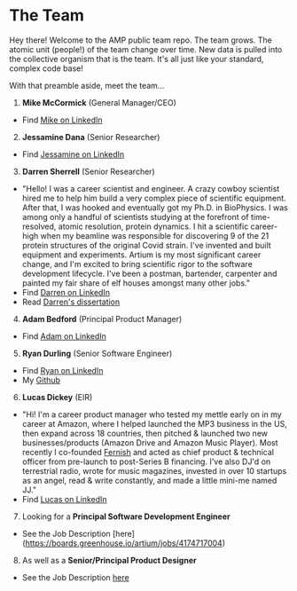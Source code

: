 # The Team
Hey there! Welcome to the AMP public team repo. The team grows. The atomic unit (people!) of the team change over time. New data is pulled into the collective organism that is the team. It's all just like your standard, complex code base!

With that preamble aside, meet the team...

1. **Mike McCormick** (General Manager/CEO)
 - Find [Mike on LinkedIn](https://www.linkedin.com/in/get-to-know-mike/) 
2. **Jessamine Dana** (Senior Researcher)
 - Find [Jessamine on LinkedIn](https://www.linkedin.com/in/jessamine-dana-92927513/)
3. **Darren Sherrell** (Senior Researcher)
 - "Hello! I was a career scientist and engineer. A crazy cowboy scientist hired me to help him build a very complex piece of scientific equipment. After that, I was hooked and eventually got my Ph.D. in BioPhysics. I was among only a handful of scientists studying at the forefront of time-resolved, atomic resolution, protein dynamics. I hit a scientific career-high when my beamline was responsible for discovering 9 of the 21 protein structures of the original Covid strain. I've invented and built equipment and experiments. Artium is my most significant career change, and I'm excited to bring scientific rigor to the software development lifecycle. I've been a postman, bartender, carpenter and painted my fair share of elf houses amongst many other jobs."
 - Find [Darren on LinkedIn](https://www.linkedin.com/in/diffractionspectroscopy/)
 - Read [Darren's dissertation](https://harvest.usask.ca/handle/10388/ETD-2014-03-1460)
4. **Adam Bedford** (Principal Product Manager)
 - Find [Adam on LinkedIn](https://www.linkedin.com/in/bedfordadam/)
5. **Ryan Durling** (Senior Software Engineer)
  -  Find [Ryan on LinkedIn](https://www.linkedin.com/in/ryanpdurling/)
  -  My [Github](https://github.com/RyanDur)
6. **Lucas Dickey** (EIR)
 - "Hi! I'm a career product manager who tested my mettle early on in my career at Amazon, where I helped launched the MP3 business in the US, then expand across 18 countries, then pitched & launched two new businesses/products (Amazon Drive and Amazon Music Player). Most recently I co-founded [Fernish](www.fernish.com) and acted as chief product & technical officer from pre-launch to post-Series B financing. I've also DJ'd on terrestrial radio, wrote for music magazines, invested in over 10 startups as an angel, read & write constantly, and made a little mini-me named JJ."
 - Find [Lucas on LinkedIn](https://www.linkedin.com/in/lucasdickey) 
7. Looking for a **Principal Software Development Engineer** 
 - See the Job Description [here] (https://boards.greenhouse.io/artium/jobs/4174717004)
8. As well as a **Senior/Principal Product Designer**
 - See the Job Description [here](https://boards.greenhouse.io/artium/jobs/4174745004)
